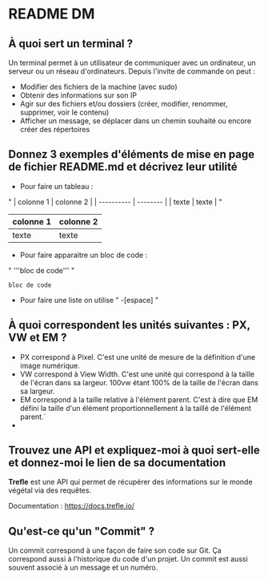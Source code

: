 ﻿# README DM

## À quoi sert un terminal ?

Un terminal permet à un utilisateur de communiquer avec un ordinateur, un serveur ou un réseau d'ordinateurs. Depuis l'invite de commande on peut :

- Modifier des fichiers de la machine (avec sudo)
- Obtenir des informations sur son IP
- Agir sur des fichiers et/ou dossiers (créer, modifier, renommer, supprimer, voir le contenu)
- Afficher un message, se déplacer dans un chemin souhaité ou encore créer des répertoires

## Donnez 3 exemples d'éléments de mise en page de fichier README.md et décrivez leur utilité

- Pour faire un tableau :

" | colonne 1 | colonne 2 |
  | ---------- | -------- |
  | texte | texte | "
  
| colonne 1 | colonne 2 |
| ---------- | -------- |
| texte | texte |
  
- Pour faire apparaitre un bloc de code :

" '''bloc de code''' "

```bloc de code```

- Pour faire une liste on utilise " -[espace] "

## À quoi correspondent les unités suivantes : PX, VW et EM ?


- PX correspond à Pixel. C'est une unité de mesure de la définition d'une image numérique. 
- VW correspond à View Width. C'est une unité qui correspond à la taille de l'écran dans sa largeur. 100vw étant 100% de la taille de l'écran dans sa largeur.
- EM correspond à la taille relative à l'élément parent. C'est à dire que EM défini la taille d'un élément proportionnellement à la taillé de l'élément parent.`
- 
## Trouvez une API et expliquez-moi à quoi sert-elle et donnez-moi le lien de sa documentation

**Trefle** est une API qui permet de récupérer des informations sur le monde végétal via des requêtes.

Documentation : https://docs.trefle.io/

## Qu'est-ce qu'un "Commit" ?

Un commit correspond à une façon de faire son code sur Git. Ça correspond aussi à l'historique du code d'un projet. Un commit est aussi souvent associé à un message et un numéro.



